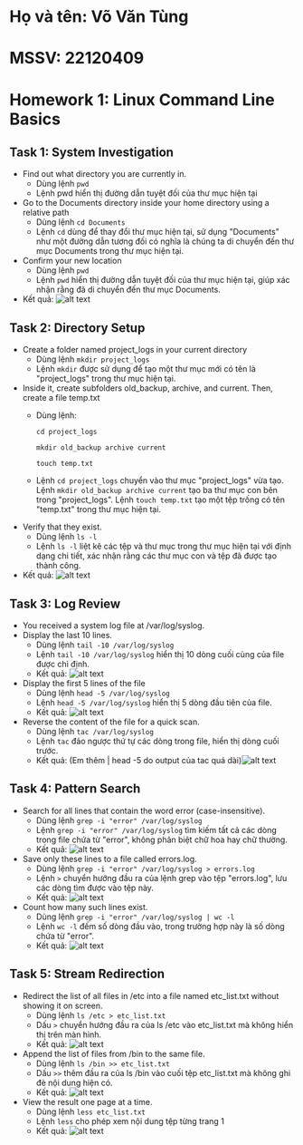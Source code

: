 # Họ và tên: Võ Văn Tùng
# MSSV: 22120409
# Homework 1: Linux Command Line Basics

## Task 1: System Investigation
- Find out what directory you are currently in.
    - Dùng lệnh `pwd`
    - Lệnh pwd hiển thị đường dẫn tuyệt đối của thư mục hiện tại
- Go to the Documents directory inside your home directory using a relative path
    - Dùng lệnh `cd Documents`
    - Lệnh `cd` dùng để thay đổi thư mục hiện tại, sử dụng "Documents" như một đường dẫn tương đối có nghĩa là chúng ta di chuyển đến thư mục Documents trong thư mục hiện tại.
- Confirm your new location
    - Dùng lệnh `pwd`
    - Lệnh `pwd` hiển thị đường dẫn tuyệt đối của thư mục hiện tại, giúp xác nhận rằng đã di chuyển đến thư mục Documents.
- Kết quả:
    ![alt text](image.png)

## Task 2: Directory Setup
- Create a folder named project_logs in your current directory
    - Dùng lệnh `mkdir project_logs`
    - Lệnh `mkdir` được sử dụng để tạo một thư mục mới có tên là "project_logs" trong thư mục hiện tại.
- Inside it, create subfolders old_backup, archive, and current. Then, create a file temp.txt
    - Dùng lệnh: 

        `cd project_logs`

        `mkdir old_backup archive current`

        `touch temp.txt`
    - Lệnh `cd project_logs` chuyển vào thư mục "project_logs" vừa tạo. Lệnh `mkdir old_backup archive current` tạo ba thư mục con bên trong "project_logs". Lệnh `touch temp.txt` tạo một tệp trống có tên "temp.txt" trong thư mục hiện tại.
- Verify that they exist.
    - Dùng lệnh `ls -l`
    - Lệnh `ls -l` liệt kê các tệp và thư mục trong thư mục hiện tại với định dạng chi tiết, xác nhận rằng các thư mục con và tệp đã được tạo thành công.
- Kết quả:
    ![alt text](image-1.png)

## Task 3: Log Review
- You received a system log file at /var/log/syslog.
- Display the last 10 lines.
    - Dùng lệnh `tail -10 /var/log/syslog`
    - Lệnh `tail -10 /var/log/syslog` hiển thị 10 dòng cuối cùng của file được chỉ định.
    - Kết quả: ![alt text](image-2.png)
- Display the first 5 lines of the file
    - Dùng lệnh `head -5 /var/log/syslog`
    - Lệnh `head -5 /var/log/syslog` hiển thị 5 dòng đầu tiên của file.
    - Kết quả: ![alt text](image-3.png)
- Reverse the content of the file for a quick scan.
    - Dùng lệnh `tac /var/log/syslog`
    - Lệnh `tac` đảo ngược thứ tự các dòng trong file, hiển thị dòng cuối trước.
    - Kết quả: (Em thêm | head -5 do output của tac quá dài)![alt text](image-4.png)

## Task 4: Pattern Search
- Search for all lines that contain the word error (case-insensitive).
    - Dùng lệnh `grep -i "error" /var/log/syslog`
    - Lệnh `grep -i "error" /var/log/syslog` tìm kiếm tất cả các dòng trong file chứa từ "error", không phân biệt chữ hoa hay chữ thường.
    - Kết quả: ![alt text](image-5.png)
- Save only these lines to a file called errors.log.
    - Dùng lệnh `grep -i "error" /var/log/syslog > errors.log`
    - Lệnh `>` chuyển hướng đầu ra của lệnh grep vào tệp "errors.log", lưu các dòng tìm được vào tệp này.
    - Kết quả: ![alt text](image-6.png)
- Count how many such lines exist.​
    - Dùng lệnh `grep -i "error" /var/log/syslog | wc -l`
    - Lệnh `wc -l` đếm số dòng đầu vào, trong trường hợp này là số dòng chứa từ "error".
    - Kết quả: ![alt text](image-7.png)

## Task 5: Stream Redirection
- Redirect the list of all files in /etc into a file named etc_list.txt without showing it on screen.
    - Dùng lệnh `ls /etc > etc_list.txt`
    - Dấu `>` chuyển hướng đầu ra của ls /etc vào etc_list.txt mà không hiển thị trên màn hình.
    - Kết quả: ![alt text](image-9.png)
- Append the list of files from /bin to the same file.​
    - Dùng lệnh `ls /bin >> etc_list.txt`
    - Dấu `>>` thêm đầu ra của ls /bin vào cuối tệp etc_list.txt mà không ghi đè nội dung hiện có.
    - Kết quả: ![alt text](image-10.png)
- View the result one page at a time.
    - Dùng lệnh `less etc_list.txt`
    - Lệnh `less` cho phép xem nội dung tệp từng trang 1
    - Kết quả: ![alt text](image-11.png)